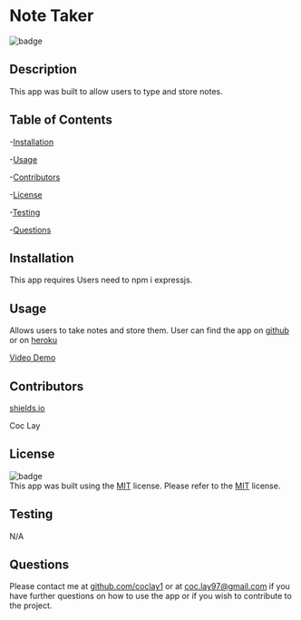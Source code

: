 # Note Taker

  ![badge](https://img.shields.io/badge/License-MIT-orange)
  <br />

  ## Description
  This app was built to allow users to type and store notes.

  ## Table of Contents
  -[Installation](#installation)

  -[Usage](#usage)

  -[Contributors](#contributors)
  
  -[License](#license)

  -[Testing](#testing)

  -[Questions](#questions)

  ## Installation
  This app requires Users need to npm i expressjs.

  ## Usage
  Allows users to take notes and store them. User can find the app on [github](https://github.com/coclay1/11-Notepad) or on [heroku](https://dashboard.heroku.com/apps/calm-bayou-38695)

  [Video Demo](./Untitled_%20Apr%2020%2C%202023%2011_09%20PM.webm)

  ## Contributors
  [shields.io](https://shields.io/)
  
  Coc Lay

  ## License
  ![badge](https://img.shields.io/badge/License-MIT-orange)
  <br />
  This app was built using the [MIT](https://choosealicense.com/licenses/mit/) license. Please refer to the [MIT](https://choosealicense.com/licenses/mit/) license.

  ## Testing
  N/A

  ## Questions
  Please contact me at [github.com/coclay1](https://github.com/coclay1) or at [coc.lay97@gmail.com](coc.lay97@gmail.com) 
  if you have further questions on how to use the app or if you wish to contribute to the project.
